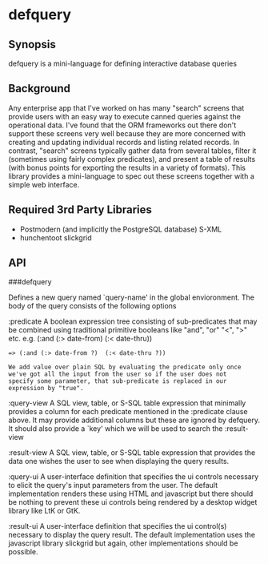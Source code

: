 
defquery
========

Synopsis
---------

defquery is a mini-language for defining interactive database queries


Background
-----------

Any enterprise app that I've worked on has many "search" screens that
provide users with an easy way to execute canned queries against the
operational data.  I've found that the ORM frameworks out there don't
support these screens very well because they are more concerned with
creating and updating individual records and listing related records.
In contrast, "search" screens typically gather data from several
tables, filter it (sometimes using fairly complex predicates), and
present a table of results (with bonus points for exporting the
results in a variety of formats). This library provides a
mini-language to spec out these screens together with a simple web
interface.

Required 3rd Party Libraries
-----------------------------

 * Postmodern (and implicitly the PostgreSQL database) S-XML
 * hunchentoot slickgrid


API
-----

###defquery

Defines a new query named `query-name' in the global envioronment. The
body of the query consists of the following options

:predicate A boolean expression tree consisting of sub-predicates that
    may be combined using traditional primitive booleans like "and",
    "or" "<", ">" etc.  e.g. (:and (:> date-from) (:< date-thru))

    => (:and (:> date-from ?)  (:< date-thru ?))
    
    We add value over plain SQL by evaluating the predicate only once
    we've got all the input from the user so if the user does not
    specify some parameter, that sub-predicate is replaced in our
    expression by "true".

:query-view A SQL view, table, or S-SQL table expression that
            minimally provides a column for each predicate mentioned
            in the :predicate clause above.  It may provide additional
            columns but these are ignored by defquery.  It should also
            provide a `key' which we will be used to search the
            :result-view

:result-view A SQL view, table, or S-SQL table expression that
             provides the data one wishes the user to see when
             displaying the query results.

:query-ui A user-interface definition that specifies the ui controls
          necessary to elicit the query's input parameters from the
          user.  The default implementation renders these using HTML
          and javascript but there should be nothing to prevent these
          ui controls being rendered by a desktop widget library like
          LtK or GtK.

:result-ui A user-interface definition that specifies the ui
           control(s) necessary to display the query result.  The
           default implementation uses the javascript library
           slickgrid but again, other implementations should be
           possible.
